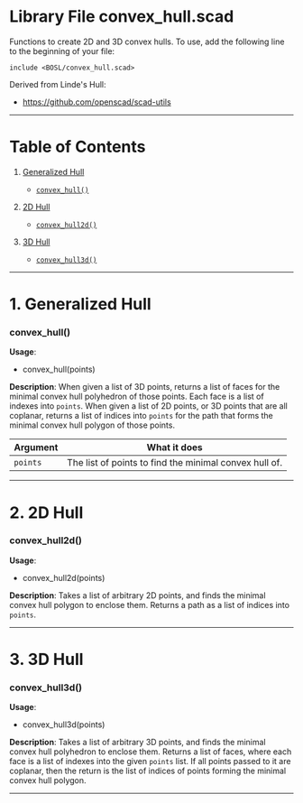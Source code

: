 # Library File convex\_hull.scad

Functions to create 2D and 3D convex hulls.
To use, add the following line to the beginning of your file:
```
include <BOSL/convex_hull.scad>
```
Derived from Linde's Hull:
- https://github.com/openscad/scad-utils

---

# Table of Contents

1. [Generalized Hull](#1-generalized-hull)
    - [`convex_hull()`](#convex_hull)

2. [2D Hull](#2-2d-hull)
    - [`convex_hull2d()`](#convex_hull2d)

3. [3D Hull](#3-3d-hull)
    - [`convex_hull3d()`](#convex_hull3d)

---

# 1. Generalized Hull

### convex\_hull()

**Usage**:
- convex\_hull(points)

**Description**:
When given a list of 3D points, returns a list of faces for
the minimal convex hull polyhedron of those points.  Each face
is a list of indexes into `points`.
When given a list of 2D points, or 3D points that are all
coplanar, returns a list of indices into `points` for the path
that forms the minimal convex hull polygon of those points.

Argument        | What it does
--------------- | ------------------------------
`points`        | The list of points to find the minimal convex hull of.

---

# 2. 2D Hull

### convex\_hull2d()

**Usage**:
- convex\_hull2d(points)

**Description**:
Takes a list of arbitrary 2D points, and finds the minimal convex
hull polygon to enclose them.  Returns a path as a list of indices
into `points`.

---

# 3. 3D Hull

### convex\_hull3d()

**Usage**:
- convex\_hull3d(points)

**Description**:
Takes a list of arbitrary 3D points, and finds the minimal convex
hull polyhedron to enclose them.  Returns a list of faces, where
each face is a list of indexes into the given `points` list.
If all points passed to it are coplanar, then the return is the
list of indices of points forming the minimal convex hull polygon.

---


